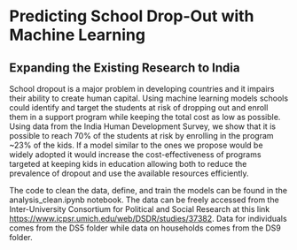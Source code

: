 # Predicting School Drop-Out with Machine Learning
## Expanding the Existing Research to India

School dropout is a major problem in developing countries and it impairs their ability to create human capital. Using machine learning models schools could identify and target the students at risk of dropping out and enroll them in a support program while keeping the total cost as low as possible. Using data from the India Human Development Survey, we show that it is possible to reach 70% of the students at risk by enrolling in the program ~23% of the kids. If a model similar to the ones we propose would be widely adopted it would increase the cost-effectiveness of programs targeted at keeping kids in education allowing both to reduce the prevalence of dropout and use the available resources efficiently.

The code to clean the data, define, and train the models can be found in the analysis_clean.ipynb notebook. The data can be freely accessed from the Inter-University Consortium for Political and Social Research at this link https://www.icpsr.umich.edu/web/DSDR/studies/37382. Data for individuals comes from the DS5 folder while data on households comes from the DS9 folder.
